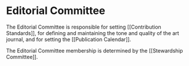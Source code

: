 # Editorial Committee

The Editorial Committee is responsible for setting [[Contribution Standards]], for defining and maintaining the tone and quality of the art journal, and for setting the [[Publication Calendar]].

The Editorial Committee membership is determined by the [[Stewardship Committee]].
